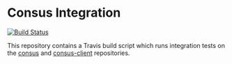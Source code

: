 # Consus Integration

[![Build Status](https://travis-ci.org/TheFourFifths/consus-integration.svg?branch=dev)](https://travis-ci.org/TheFourFifths/consus-integration)

This repository contains a Travis build script which runs integration tests on
the [consus](https://github.com/TheFourFifths/consus) and
[consus-client](https://github.com/TheFourFifths/consus-client) repositories.